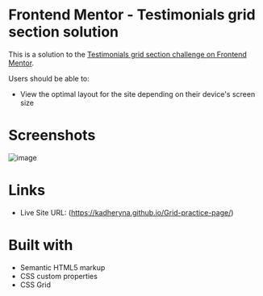 # Frontend Mentor - Testimonials grid section solution

This is a solution to the [Testimonials grid section challenge on Frontend Mentor](https://www.frontendmentor.io/challenges/testimonials-grid-section-Nnw6J7Un7).

Users should be able to:

- View the optimal layout for the site depending on their device's screen size

# Screenshots

![image](https://user-images.githubusercontent.com/72280779/132950231-5798f1f8-e3b6-4beb-8366-7f025dc1d6d2.png)

# Links

- Live Site URL: (https://kadheryna.github.io/Grid-practice-page/)

# Built with

- Semantic HTML5 markup
- CSS custom properties
- CSS Grid
